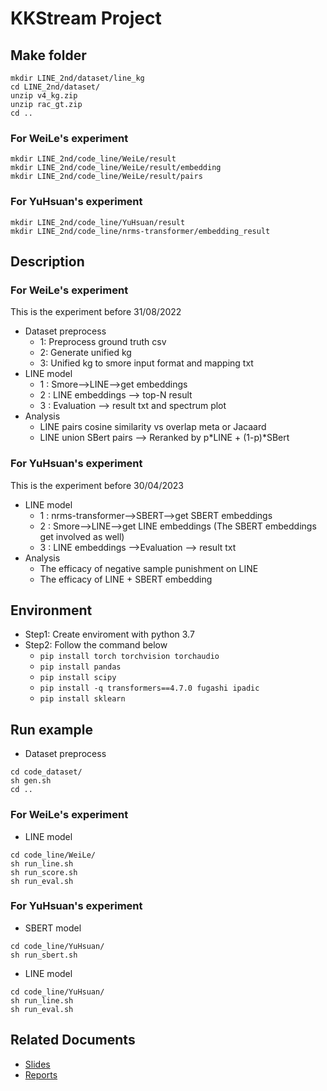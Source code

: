 # KKStream Project 
## Make folder
```
mkdir LINE_2nd/dataset/line_kg
cd LINE_2nd/dataset/
unzip v4_kg.zip
unzip rac_gt.zip
cd ..
```
### For WeiLe's experiment
```
mkdir LINE_2nd/code_line/WeiLe/result
mkdir LINE_2nd/code_line/WeiLe/result/embedding
mkdir LINE_2nd/code_line/WeiLe/result/pairs
```
### For YuHsuan's experiment
```
mkdir LINE_2nd/code_line/YuHsuan/result
mkdir LINE_2nd/code_line/nrms-transformer/embedding_result
```

## Description
### For WeiLe's experiment
This is the experiment before 31/08/2022 <br>
* Dataset preprocess 
    * 1: Preprocess ground truth csv
    * 2: Generate unified kg
    * 3: Unified kg to smore input format and mapping txt
* LINE model
    * 1 : Smore-->LINE-->get embeddings
    * 2 : LINE embeddings --> top-N result
    * 3 : Evaluation --> result txt and spectrum plot
* Analysis
    * LINE pairs cosine similarity vs overlap meta or Jacaard
    * LINE union SBert pairs --> Reranked by p*LINE + (1-p)*SBert
### For YuHsuan's experiment
This is the experiment before 30/04/2023 <br>
* LINE model
    * 1 : nrms-transformer-->SBERT-->get SBERT embeddings
    * 2 : Smore-->LINE-->get LINE embeddings (The SBERT embeddings get involved as well)
    * 3 : LINE embeddings -->Evaluation --> result txt
* Analysis
    * The efficacy of negative sample punishment on LINE
    * The efficacy of LINE + SBERT embedding

## Environment
- Step1: Create enviroment with python 3.7
- Step2: Follow the command below 
  - ```pip install torch torchvision torchaudio```
  - ```pip install pandas```
  - ```pip install scipy``` 
  - ```pip install -q transformers==4.7.0 fugashi ipadic```
  - ```pip install sklearn```

## Run example
* Dataset preprocess 
```
cd code_dataset/
sh gen.sh
cd ..
```
### For WeiLe's experiment
* LINE model
```
cd code_line/WeiLe/
sh run_line.sh
sh run_score.sh
sh run_eval.sh
```
### For YuHsuan's experiment
* SBERT model
```
cd code_line/YuHsuan/
sh run_sbert.sh
```
* LINE model
```
cd code_line/YuHsuan/
sh run_line.sh
sh run_eval.sh
```
## Related Documents
* [Slides](https://docs.google.com/presentation/d/1mTO7j8HHy_jf_p1z_BM-y7oEZr6LzpHAJPpv-8MDxFk/edit#slide=id.g218960f85af_1_0)
* [Reports](https://drive.google.com/drive/folders/12v1dc1SHTzzUwGoPuqBF3zFD53B83dOH)

